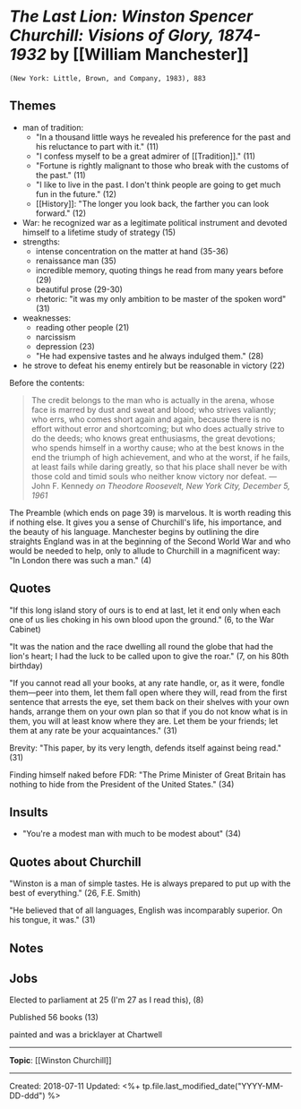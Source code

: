 # *The Last Lion: Winston Spencer Churchill: Visions of Glory, 1874-1932* by [[William Manchester]]

`(New York: Little, Brown, and Company, 1983), 883`



## Themes
- man of tradition: 
  - "In a thousand little ways he revealed his preference for the past and his reluctance to part with it." (11)
  - "I confess myself to be a great admirer of [[Tradition]]." (11)
  - "Fortune is rightly malignant to those who break with the customs of the past." (11) 
  - "I like to live in the past. I don't think people are going to get much fun in the future." (12)
  - [[History]]: "The longer you look back, the farther you can look forward." (12)
- War: he recognized war as a legitimate political instrument and devoted himself to a lifetime study of strategy (15)
- strengths:
  - intense concentration on the matter at hand (35-36)
  - renaissance man (35)
  - incredible memory, quoting things he read from many years before (29)
  - beautiful prose (29-30)
  - rhetoric: "it was my only ambition to be master of the spoken word" (31)
- weaknesses: 
  - reading other people (21)
  - narcissism
  - depression (23)
  - "He had expensive tastes and he always indulged them." (28)
- he strove to defeat his enemy entirely but be reasonable in victory (22)


Before the contents:
> The credit belongs to the man who is actually in the arena, whose face is marred by dust and sweat and blood; who strives valiantly; who errs, who comes short again and again, because there is no effort without error and shortcoming; but who does actually strive to do the deeds; who knows great enthusiasms, the great devotions; who spends himself in a worthy cause; who at the best knows in the end the triumph of high achievement, and who at the worst, if he fails, at least fails while daring greatly, so that his place shall never be with those cold and timid souls who neither know victory nor defeat. 
> —John F. Kennedy *on Theodore Roosevelt, New York City, December 5, 1961*


The Preamble (which ends on page 39) is marvelous. It is worth reading this if nothing else. It gives you a sense of Churchill's life, his importance, and the beauty of his language. Manchester begins by outlining the dire straights England was in at the beginning of the Second World War and who would be needed to help, only to allude to Churchill in a magnificent way: "In London there was such a man." (4)


## Quotes
"If this long island story of ours is to end at last, let it end only when each one of us lies choking in his own blood upon the ground." (6, to the War Cabinet)

"It was the nation and the race dwelling all round the globe that had the lion's heart; I had the luck to be called upon to give the roar." (7, on his 80th birthday)

"If you cannot read all your books, at any rate handle, or, as it were, fondle them—peer into them, let them fall open where they will, read from the first sentence that arrests the eye, set them back on their shelves with your own hands, arrange them on your own plan so that if you do not know what is in them, you will at least know where they are. Let them be your friends; let them at any rate be your acquaintances." (31)

Brevity: "This paper, by its very length, defends itself against being read." (31)

Finding himself naked before FDR: "The Prime Minister of Great Britain has nothing to hide from the President of the United States." (34)

## Insults

- "You're a modest man with much to be modest about" (34)


## Quotes about Churchill
"Winston is a man of simple tastes. He is always prepared to put up with the best of everything." (26, F.E. Smith)

"He believed that of all languages, English was incomparably superior. On his tongue, it was." (31)


## Notes


## Jobs
Elected to parliament at 25 (I'm 27 as I read this), (8)

Published 56 books (13)

painted and was a bricklayer at Chartwell


--- 
**Topic**: [[Winston Churchill]]


---
Created: 2018-07-11
Updated: <%+ tp.file.last_modified_date("YYYY-MM-DD-ddd") %>
